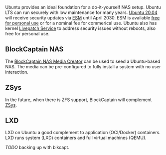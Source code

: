 Ubuntu provides an ideal foundation for a do-it-yourself NAS setup. Ubuntu LTS can run securely with low maintenance for many years. 
[Ubuntu 20.04](https://ubuntu.com/about/release-cycle) will receive security updates via [ESM](https://ubuntu.com/esm) until April 2030. 
ESM is available [free for personal use](https://ubuntu.com/advantage) or for a nominal fee for commerical use. Ubuntu also has kernel 
[Livepatch Service](https://ubuntu.com/livepatch) to address security issues without reboots, also free for personal use.

## BlockCaptain NAS

The [BlockCaptain NAS Media Creator](https://github.com/blockcaptain/blockcaptain-nas) can be used to seed a Ubuntu-based NAS. The media 
can be pre-configured to fully install a system with no user interaction.

## ZSys

In the future, when there is ZFS support, BlockCaptain will complement [ZSys](https://github.com/ubuntu/zsys).

## LXD

LXD on Ubuntu a good complement to application (OCI/Docker) containers. LXD runs system (LXD) containers and full virtual machines (QEMU).

*TODO* backing up with blkcapt.

